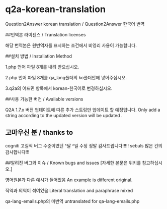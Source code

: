 # q2a-korean-translation
Question2Answer korean  translation / Question2Answer 한국어 번역

##번역본 라이센스 / Translation licenses

해당 번역본은 원번역자를 표시하는 조건에서 비영리 사용이 가능합니다.

##설치 방법 / Installation Method

1.php 언어 파일 8개를 내려 받으십시오.

2.php 언어 파일 8개를 qa_lang폴더의 ko폴더안에 넣어주십시오.

3.q2a의 어드민 항목에서 korean-한국어로 변경하십시오.

##사용 가능한 버전 / Available versions

Q2A 1.7.x 
버전 업데이트에 따른 추가 스트링만 업데이트 할 예정입니다.
Only add a string according to the updated version will be updated .

## 고마우신 분 / thanks to
cogniti 고질적 버그 수준이였던 ^달 ^일 수정 정말 감사드립니다!!!!!
sebuls 많은 건의 감사합니다!!!

##알려진 버그와 이슈 / Known bugs and issues 
[자세한 본문은 위키를 참고하십시오.]

영어원본과 다른 예시가 들어있음
An example is different original.

직역과 의역이 섞여있음
Literal translation and paraphrase mixed

qa-lang-emails.php의 미번역
untranslated for qa-lang-emails.php
